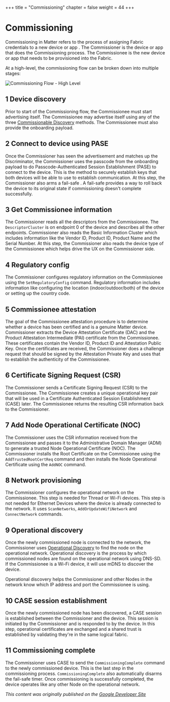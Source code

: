 +++
title = "Commissioning"
chapter = false
weight = 44
+++

# Commissioning

Commissioning in Matter refers to the process of assigning Fabric credentials to a new device or app
. The Commissioner is the device or app that does the Commissioning process. The Commissionee is the
new device or app that needs to be provisioned into the Fabric.

At a high-level, the commissioning flow can be broken down into multiple stages:

![Commissioning Flow - High Level](../../static/primer-commissioning.png)

## 1 Device discovery

Prior to start of the Commissioning flow, the Commissionee must start advertising itself. The
Commissionee may advertise itself using any of the three
[Commissionable Discovery](../HowItWorks/Discovery.md#commissionable-discovery) methods. The
Commissionee must also provide the onboarding payload.

## 2 Connect to device using PASE

Once the Commissioner has seen the advertisement and matches up the Discriminator, the Commissioner
uses the passcode from the onboarding payload to do Passcode-Authenticated Session Establishment
(PASE) to connect to the device. This is the method to securely establish keys that both devices
will be able to use to establish communication. At this step, the Commissioner also arms a fail-safe
. A fail-safe provides a way to roll back the device to its original state if commissioning doesn't
complete successfully.

## 3 Get Commissionee information

The Commissioner reads all the descriptors from the Commissionee. The `DescriptorCluster` is on
endpoint 0 of the device and describes all the other endpoints. Commissioner also reads the Basic
Information Cluster which includes information like the Vendor ID, Product ID, Product Name and the
Serial Number. At this step, the Commissioner also reads the device type of the Commissionee which
helps drive the UX on the Commissioner side.

## 4 Regulatory config

The Commissioner configures regulatory information on the Commissionee using the
`SetRegulatoryConfig` command. Regulatory information includes information like configuring the
location (indoor/outdoor/both) of the device or setting up the country code.

## 5 Commissionee attestation

The goal of the Commissionee attestation procedure is to determine whether a device has been
certified and is a genuine Matter device. Commissioner extracts the Device Attestation Certificate
(DAC) and the Product Attestation Intermediate (PAI) certificate from the Commissionee. These
certificates contain the Vendor ID, Product ID and Attestation Public Key. Once the certificates are
received, the Commissioner does a challenge request that should be signed by the Attestation Private
Key and uses that to establish the authenticity of the Commissionee.

## 6 Certificate Signing Request (CSR)

The Commissioner sends a Certificate Signing Request (CSR) to the Commissionee. The Commissionee
creates a unique operational key pair that will be used in a Certificate Authenticated Session
Establishment (CASE) later. The Commissionee returns the resulting CSR information back to the
Commissioner.

## 7 Add Node Operational Certificate (NOC)

The Commissioner uses the CSR information received from the Commissionee and passes it to the
Administrative Domain Manager (ADM) to generate a trusted Node Operational Certificate (NOC). The
Commissioner installs the Root Certificate on the Commissionee using the `AddTrustedRootCertReq`
command and then installs the Node Operational Certificate using the `AddNOC` command.

## 8 Network provisioning

The Commissioner configures the operational network on the Commissionee. This step is needed for
Thread or Wi-Fi devices. This step is not needed for Ethernet Devices where the device is already
connected to the network. It uses `ScanNetworks`, `AddOrUpdateWifiNetwork` and `ConnectNetwork`
commands.

## 9 Operational discovery

Once the newly commissioned node is connected to the network, the Commissioner uses
[Operational Discovery](../HowItWorks/Discovery.md#operational-discovery) to find the node on the
operational network. Operational discovery is the process by which commissioned nodes are found on
the operational network using DNS-SD. If the Commissionee is a Wi-Fi device, it will use mDNS to
discover the device.

Operational discovery helps the Commissioner and other Nodes in the network know which IP address
and port the Commissionee is using.

## 10 CASE session establishment

Once the newly commissioned node has been discovered, a CASE session is established between the
Commissioner and the device. This session is initiated by the Commissioner and is responded to by
the device. In this step, operational certificates are exchanged and a shared trust is established
by validating they're in the same logical fabric.

## 11 Commissioning complete

The Commissioner uses CASE to send the `CommissioningComplete` command to the newly commissioned
device. This is the last step in the commissioning process. `CommissioningComplete` also
automatically disarms the fail-safe timer. Once commissioning is successfully completed, the device
operates like any other Node on the operational network.

_This content was originally published on the [Google Developer Site](https://developers.home.google.com/matter/primer)_
